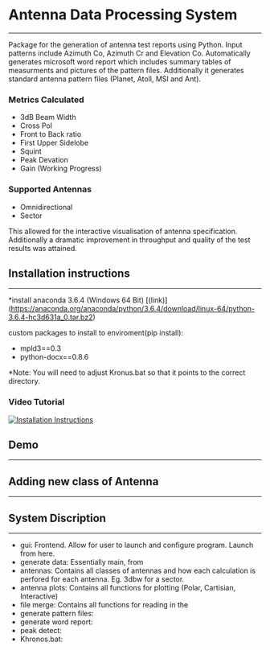 # Antenna Data Processing System
---------------------------------
Package for the generation of antenna test reports using Python. Input patterns include Azimuth Co, Azimuth Cr and Elevation Co. Automatically generates microsoft word report which includes summary tables of measurments and pictures of the pattern files. Additionally it generates standard antenna pattern files (Planet, Atoll, MSI and Ant). 

### Metrics Calculated
* 3dB Beam Width 
* Cross Pol
* Front to Back ratio
* First Upper Sidelobe
* Squint
* Peak Devation
* Gain (Working Progress)

### Supported Antennas 
* Omnidirectional
* Sector

This allowed for the interactive visualisation of antenna specification. Additionally a dramatic improvement in throughput and quality of the test results was attained. 

## Installation instructions
---------------------------

*install anaconda 3.6.4 (Windows 64 Bit) [(link)] (https://anaconda.org/anaconda/python/3.6.4/download/linux-64/python-3.6.4-hc3d631a_0.tar.bz2)

custom packages to install to enviroment(pip install):
* mpld3==0.3
* python-docx==0.8.6

*Note: You will need to adjust Kronus.bat so that it points to the correct directory. 

### Video Tutorial 
[![Installation Instructions](https://img.youtube.com/vi/T-D1KVIuvjA/0.jpg)](http://www.youtube.com/watch?v=T-D1KVIuvjA)

## Demo
-------


## Adding new class of Antenna  
------------------------------

## System Discription 
--------------------
* gui: Frontend. Allow for user to launch and configure program. Launch from here.
* generate data: Essentially main, from 
* antennas: Contains all classes of antennas and how each calculation is perfored for each antenna. Eg. 3dbw for a sector. 
* antenna plots: Contains all functions for plotting (Polar, Cartisian, Interactive)
* file merge: Contains all functions for reading in the 
* generate pattern files:
* generate word report:
* peak detect:
* Khronos.bat:

